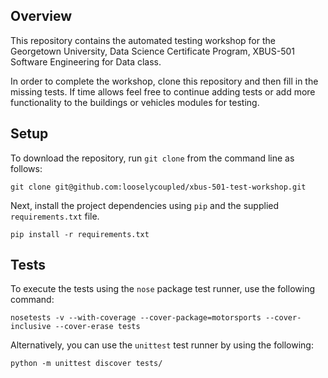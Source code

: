 Overview
--------

This repository contains the automated testing workshop for the Georgetown University, Data Science Certificate Program, XBUS-501 Software Engineering for Data class.

In order to complete the workshop, clone this repository and then fill in the missing tests.  If time allows feel free to continue adding tests or add more functionality to the buildings or vehicles modules for testing.

Setup
-----

To download the repository, run `git clone` from the command line as follows:

    git clone git@github.com:looselycoupled/xbus-501-test-workshop.git

Next, install the project dependencies using `pip` and the supplied `requirements.txt` file.

    pip install -r requirements.txt

Tests
-----

To execute the tests using the `nose` package test runner, use the following command:

    nosetests -v --with-coverage --cover-package=motorsports --cover-inclusive --cover-erase tests

Alternatively, you can use the `unittest` test runner by using the following:

    python -m unittest discover tests/
